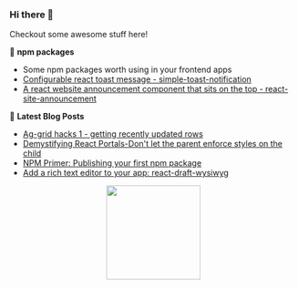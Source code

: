 ### Hi there 👋
Checkout some awesome stuff here!


📕 **npm packages**
- Some npm packages worth using in your frontend apps
- [Configurable react toast message - simple-toast-notification](https://www.npmjs.com/package/simple-toast-notification)
- [A react website announcement component that sits on the top - react-site-announcement](https://www.npmjs.com/package/react-site-announcement)


📕 **Latest Blog Posts**
<!-- BLOG-POST-LIST:START -->
- [Ag-grid hacks 1 - getting recently updated rows](https://dev.to/sanskar95/ag-grid-hacks-1-getting-recently-updated-rows-4bh5)
- [Demystifying React Portals-Don't let the parent enforce styles on the child](https://dev.to/sanskar95/demystifying-react-portals-don-t-let-the-parent-enforce-styles-on-the-child-1p4p)
- [NPM Primer: Publishing your first npm package](https://dev.to/sanskar95/npm-primer-publishing-your-first-npm-package-1ma7)
- [Add a rich text editor to your app: react-draft-wysiwyg](https://dev.to/sanskar95/add-a-rich-text-editor-to-your-app-react-draft-wysiwyg-44ob)
<!-- BLOG-POST-LIST:END -->

<p align="center">
  <img src="https://github-readme-stats.vercel.app/api/top-langs/?username=Sanskar95&layout=compact&theme=radical" height=165>
</p>

